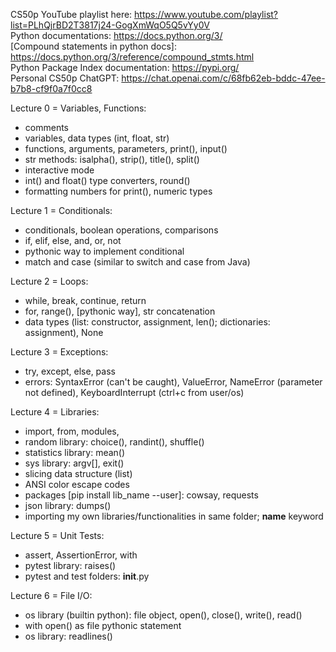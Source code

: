 CS50p YouTube playlist here: https://www.youtube.com/playlist?list=PLhQjrBD2T3817j24-GogXmWqO5Q5vYy0V  
Python documentations: https://docs.python.org/3/  
[Compound statements in python docs]: https://docs.python.org/3/reference/compound_stmts.html   
Python Package Index documentation: https://pypi.org/   
Personal CS50p ChatGPT: https://chat.openai.com/c/68fb62eb-bddc-47ee-b7b8-cf9f0a7f0cc8  


Lecture 0 = Variables, Functions:   
- comments   
- variables, data types (int, float, str)   
- functions, arguments, parameters, print(), input()   
- str methods: isalpha(), strip(), title(), split()   
- interactive mode   
- int() and float() type converters, round()  
- formatting numbers for print(), numeric types   

Lecture 1 = Conditionals:   
- conditionals, boolean operations, comparisons   
- if, elif, else, and, or, not   
- pythonic way to implement conditional   
- match and case (similar to switch and case from Java)

Lecture 2 = Loops:
- while, break, continue, return   
- for, range(), [pythonic way], str concatenation     
- data types (list: constructor, assignment, len(); dictionaries: assignment), None   

Lecture 3 = Exceptions:   
- try, except, else, pass   
- errors: SyntaxError (can't be caught), ValueError, NameError (parameter not defined), KeyboardInterrupt (ctrl+c from user/os)   

Lecture 4 = Libraries:   
- import, from, modules,   
- random library: choice(), randint(), shuffle()   
- statistics library: mean()   
- sys library: argv[], exit()   
- slicing data structure (list)   
- ANSI color escape codes   
- packages [pip install lib_name --user]: cowsay, requests   
- json library: dumps()   
- importing my own libraries/functionalities in same folder; __name__ keyword   

Lecture 5 = Unit Tests:   
- assert, AssertionError, with   
- pytest library: raises()   
- pytest and test folders: __init__.py   

Lecture 6 = File I/O:
- os library (builtin python): file object, open(), close(), write(), read()
- with open() as file pythonic statement   
- os library: readlines()   